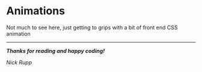 # Animations

Not much to see here, just getting to grips with a bit of front end CSS animation



***

**_Thanks for reading and happy coding!_**

_Nick Rupp_
